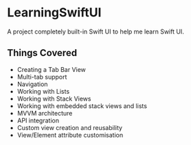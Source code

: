 # LearningSwiftUI

A project completely built-in Swift UI to help me learn Swift UI.

## Things Covered

- Creating a Tab Bar View
- Multi-tab support
- Navigation
- Working with Lists
- Working with Stack Views
- Working with embedded stack views and lists
- MVVM architecture
- API integration
- Custom view creation and reusability
- View/Element attribute customisation


